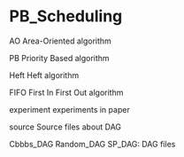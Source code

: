 # PB_Scheduling

AO Area-Oriented algorithm

PB Priority Based algorithm

Heft Heft algorithm

FIFO First In First Out algorithm

experiment experiments in paper

source Source files about DAG

Cbbbs_DAG Random_DAG SP_DAG: DAG files


